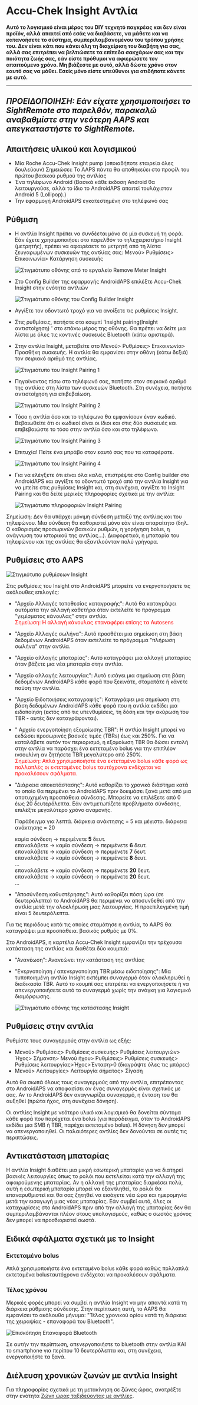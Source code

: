 # Accu-Chek Insight Αντλία

**Αυτό το λογισμικό είναι μέρος του DIY τεχνητό παγκρέας και δεν είναι προϊόν, αλλά απαιτεί από εσάς να διαβάσετε, να μάθετε και να κατανοήσετε το σύστημα, συμπεριλαμβανομένου του τρόπου χρήσης του. Δεν είναι κάτι που κάνει όλη τη διαχείριση του διαβήτη για σας, αλλά σας επιτρέπει να βελτιώσετε τα επίπεδα σακχάρων σας και την ποιότητα ζωής σας, εάν είστε πρόθυμοι να αφιερώσετε τον απαιτούμενο χρόνο. Μη βιάζεστε με αυτό, αλλά δώστε χρόνο στον εαυτό σας να μάθει. Εσείς μόνο είστε υπεύθυνοι για οτιδήποτε κάνετε με αυτό.**

* * *

## *ΠΡΟΕΙΔΟΠΟΙΗΣΗ: Εάν είχατε χρησιμοποιήσει το SightRemote στο παρελθόν, παρακαλώ αναβαθμίστε στην νεότερη AAPS και απεγκαταστήστε το SightRemote.*

## Απαιτήσεις υλικού και λογισμικού

* Μία Roche Accu-Chek Insight pump (οποιαδήποτε εταιρεία όλες δουλεύουν) Σημειώσει: Το AAPS πάντα θα αποθηκεύει στο προφίλ του πρώτου βασικού ρυθμού της αντλίας
* Ένα τηλέφωνο Android (Βασικά κάθε έκδοση Android θα λειτουργούσε, αλλά το ίδιο το AndroidAPS απαιτεί τουλάχιστον Android 5 (Lollipop).)
* Την εφαρμογή AndroidAPS εγκατεστημένη στο τηλέφωνό σας

## Ρύθμιση

* Η αντλία Insight πρέπει να συνδέεται μόνο σε μία συσκευή τη φορά. Εάν έχετε χρησιμοποιήσει στο παρελθόν το τηλεχειριστήριο Insight (μετρητής), πρέπει να αφαιρέσετε το μετρητή από τη λίστα ζευγαρωμένων συσκευών της αντλίας σας: Μενού> Ρυθμίσεις> Επικοινωνία> Κατάργηση συσκευής
    
    ![Στιγμιότυπο οθόνης από το εργαλείο Remove Meter Insight](../images/Insight_RemoveMeter.png)

* Στο Config Builder της εφαρμογής AndroidAPS επιλέξτε Accu-Chek Insight στην ενότητα αντλιών
    
    ![Στιγμιότυπο οθόνης του Config Builder Insight](../images/Insight_ConfigBuilder.png)

* Αγγίξτε τον οδοντωτό τροχό για να ανοίξετε τις ρυθμίσεις Insight.

* Στις ρυθμίσεις, πατήστε στο κουμπί 'Insight pairing(Insight αντιστοίχηση) ' στο επάνω μέρος της οθόνης. Θα πρέπει να δείτε μια λίστα με όλες τις κοντινές συσκευές Bluetooth (κάτω αριστερά).
* Στην αντλία Insight, μεταβείτε στο Μενού> Ρυθμίσεις> Επικοινωνία> Προσθήκη συσκευής. Η αντλία θα εμφανίσει στην οθόνη (κάτω δεξιά) τον σειριακό αριθμό της αντλίας.
    
    ![Στιγμιότυπο του Insight Pairing 1](../images/Insight_Pairing1.png)

* Πηγαίνοντας πίσω στο τηλέφωνό σας, πατήστε στον σειριακό αριθμό της αντλίας στη λίστα των συσκευών Bluetooth. Στη συνέχεια, πατήστε αντιστοίχηση για επιβεβαίωση.
    
    ![Στιγμιότυπο του Insight Pairing 2](../images/Insight_Pairing2.png)

* Τόσο η αντλία όσο και το τηλέφωνο θα εμφανίσουν έναν κωδικό. Βεβαιωθείτε ότι οι κωδικοί είναι οι ίδιοι και στις δύο συσκευές και επιβεβαιώστε το τόσο στην αντλία όσο και στο τηλέφωνο.
    
    ![Στιγμιότυπο του Insight Pairing 3](../images/Insight_Pairing3.png)

* Επιτυχία! Πείτε ένα μπράβο στον εαυτό σας που τα καταφέρατε.
    
    ![Στιγμιότυπο του Insight Pairing 4](../images/Insight_Pairing4.png)

* Για να ελέγξετε ότι είναι όλα καλά, επιστρέψτε στο Config builder στο AndroidAPS και αγγίξτε το οδοντωτό τροχό από την αντλία Insight για να μπείτε στις ρυθμίσεις Insight και, στη συνέχεια, αγγίξτε το Insight Pairing και θα δείτε μερικές πληροφορίες σχετικά με την αντλία:
    
    ![Στιγμιότυπο πληροφοριών Insight Pairing](../images/Insight_PairingInformation.png)

Σημείωση: Δεν θα υπάρχει μόνιμη σύνδεση μεταξύ της αντλίας και του τηλεφώνου. Μια σύνδεση θα καθοριστεί μόνο εάν είναι απαραίτητο (δηλ. Ο καθορισμός προσωρινών βασικών ρυθμών, η χορήγηση bolus, η ανάγνωση του ιστορικού της αντλίας...). Διαφορετικά, η μπαταρία του τηλεφώνου και της αντλίας θα εξαντλούνταν πολύ γρήγορα.

## Ρυθμίσεις στο AAPS

![Στιγμιότυπο ρυθμίσεων Insight](../images/Insight_pairing.png)

Στις ρυθμίσεις του Insight στο AndroidAPS μπορείτε να ενεργοποιήσετε τις ακόλουθες επιλογές:

* "Αρχείο Αλλαγές τοποθεσίας καταγραφής": Αυτό θα καταγράψει αυτόματα την αλλαγή καθετήρα όταν εκτελείτε το πρόγραμμα "γεμίσματος κάνουλας" στην αντλία.   
    <font color="red">Σημείωση: Η αλλαγή κάνουλας επαναφέρει επίσης τα Autosens</b></font>
* "Αρχείο Αλλαγές σωλήνα": Αυτό προσθέτει μια σημείωση στη βάση δεδομένων AndroidAPS όταν εκτελείτε το πρόγραμμα "πλήρωση σωλήνα" στην αντλία.
* "Αρχείο αλλαγής μπαταρίας": Αυτό καταγράφει μια αλλαγή μπαταρίας όταν βάζετε μια νέα μπαταρία στην αντλία.
* "Αρχείο αλλαγής λειτουργίας": Αυτό εισάγει μια σημείωση στη βάση δεδομένων AndroidAPS κάθε φορά που ξεκινάτε, σταματάτε ή κάνετε παύση την αντλία.
* "Αρχείο Ειδοποιήσεις καταγραφής": Καταγράφει μια σημείωση στη βάση δεδομένων AndroidAPS κάθε φορά που η αντλία εκδίδει μια ειδοποίηση (εκτός από τις υπενθυμίσεις, τη δόση και την ακύρωση του TBR - αυτές δεν καταγράφονται).
* " Αρχείο ενεργοποίηση εξομοίωσης TBR": Η αντλία Insight μπορεί να εκδώσει προσωρινές βασικές τιμές (TBRs) έως και 250%. Για να καταλάβετε αυτόν τον περιορισμό, η εξομοίωση TBR θα δώσει εντολή στην αντλία να παράσχει ένα εκτεταμένο bolus για την επιπλέον ινσουλίνη αν ζητήσετε TBR μεγαλύτερο από 250%.   
    <font color="red">Σημείωση: Απλά χρησιμοποιήστε ένα εκτεταμένο bolus κάθε φορά ως πολλαπλές οι εκτεταμένες bolus ταυτόχρονα ενδέχεται να προκαλέσουν σφάλματα.</font>
* "Διάρκεια αποκατάστασης": Αυτό καθορίζει το χρονικό διάστημα κατά το οποίο θα περιμένει το AndroidAPS πριν δοκιμάσει ξανά μετά από μια αποτυχημένη προσπάθεια σύνδεσης. Μπορείτε να επιλέξετε από 0 έως 20 δευτερόλεπτα. Εάν αντιμετωπίζετε προβλήματα σύνδεσης, επιλέξτε μεγαλύτερο χρόνο αναμονής.   
      
    Παράδειγμα για λεπτά. διάρκεια ανάκτησης = 5 και μέγιστο. διάρκεια ανάκτησης = 20   
      
    καμία σύνδεση -> περιμένετε **5** δευτ.   
    επαναλάβετε -> καμία σύνδεση -> περιμένετε **6** δευτ.   
    επαναλάβετε -> καμία σύνδεση -> περιμένετε **7** δευτ.   
    επαναλάβετε -> καμία σύνδεση -> περιμένετε **8** δευτ.   
    ...   
    επαναλάβετε -> καμία σύνδεση -> περιμένετε **20** δευτ.   
    επαναλάβετε -> καμία σύνδεση -> περιμένετε **20** δευτ.   
    ...

* "Αποσύνδεση καθυστέρησης": Αυτό καθορίζει πόση ώρα (σε δευτερόλεπτα) το AndroidAPS θα περιμένει να αποσυνδεθεί από την αντλία μετά την ολοκλήρωση μιας λειτουργίας. Η προεπιλεγμένη τιμή είναι 5 δευτερόλεπτα.

Για τις περιόδους κατά τις οποίες σταμάτησε η αντλία, το AAPS θα καταγράψει μια προσπάθεια. βασικός ρυθμός με 0%.

Στο AndroidAPS, η καρτέλα Accu-Chek Insight εμφανίζει την τρέχουσα κατάσταση της αντλίας και διαθέτει δύο κουμπιά:

* "Ανανέωση": Ανανεώνει την κατάσταση της αντλίας
* "Ενεργοποίηση / απενεργοποίηση TBR μέσω ειδοποίησης": Μία τυποποιημένη αντλία Insight εκπέμπει συναγερμό όταν ολοκληρωθεί η διαδικασία TBR. Αυτό το κουμπί σας επιτρέπει να ενεργοποιήσετε ή να απενεργοποιήσετε αυτό το συναγερμό χωρίς την ανάγκη για λογισμικό διαμόρφωσης.
    
    ![Στιγμιότυπο οθόνης της κατάστασης Insight](../images/Insight_Status2.png)

## Ρυθμίσεις στην αντλία

Ρυθμίστε τους συναγερμούς στην αντλία ως εξής:

* Μενού> Ρυθμίσεις> Ρυθμίσεις συσκευής> Ρυθμίσεις λειτουργιών> Ήχος> Σήμανση> Μενού ήχου> Ρυθμίσεις> Ρυθμίσεις συσκευής> Ρυθμίσεις λειτουργίας>Ήχος>Ένταση>0 (διαγράψτε όλες τις μπάρες)
* Μενού> Λειτουργίες> Λειτουργία σήματος> Σίγαση

Αυτό θα σιωπά όλους τους συναγερμούς από την αντλία, επιτρέποντας στο AndroidAPS να αποφασίσει αν ένας συναγερμός είναι σχετικός με σας. Αν το AndroidAPS δεν αναγνωρίζει συναγερμό, η ένταση του θα αυξηθεί (πρώτα ήχος, στη συνέχεια δόνηση).

Οι αντλίες Insight με νεότερο υλικό και λογισμικό θα δονείται σύντομα κάθε φορά που παρέχεται ένα bolus (για παράδειγμα, όταν το AndroidAPS εκδίδει μια SMB ή TBR, παρέχει εκτεταμένο bolus). Η δόνηση δεν μπορεί να απενεργοποιηθεί. Οι παλαιότερες αντλίες δεν δονούνται σε αυτές τις περιπτώσεις.

## Αντικατάσταση μπαταρίας

Η αντλία Insight διαθέτει μια μικρή εσωτερική μπαταρία για να διατηρεί βασικές λειτουργίες όπως το ρολόι που εκτελείται κατά την αλλαγή της αφαιρούμενης μπαταρίας. Αν η αλλαγή της μπαταρίας διαρκέσει πολύ, αυτή η εσωτερική μπαταρία μπορεί να εξαντληθεί, το ρολόι θα επαναρυθμιστεί και θα σας ζητηθεί να εισάγετε νέα ώρα και ημερομηνία μετά την εισαγωγή μιας νέας μπαταρίας. Εάν συμβεί αυτό, όλες οι καταχωρίσεις στο AndroidAPS πριν από την αλλαγή της μπαταρίας δεν θα συμπεριλαμβάνονται πλέον στους υπολογισμούς, καθώς ο σωστός χρόνος δεν μπορεί να προσδιοριστεί σωστά.

## Ειδικά σφάλματα σχετικά με το Insight

### Εκτεταμένο bolus

Απλά χρησιμοποιήστε ένα εκτεταμένο bolus κάθε φορά καθώς πολλαπλά εκτεταμένα bolusταυτόχρονα ενδέχεται να προκαλέσουν σφάλματα.

### Τέλος χρόνου

Μερικές φορές μπορεί να συμβεί η αντλία Insight να μην απαντά κατά τη διάρκεια ρύθμισης σύνδεσης. Στην περίπτωση αυτή, το AAPS θα εμφανίσει το ακόλουθο μήνυμα: "Τέλος χρονικού ορίου κατά τη διάρκεια της χειραψίας - επαναφορά του Bluetooth".

![Επισκόπηση Επαναφορά Bluetooth](../images/Insight_ResetBT.png)

Σε αυτήν την περίπτωση, απενεργοποιήστε το bluetooth στην αντλία ΚΑΙ το smartphone για περίπου 10 δευτερόλεπτα και, στη συνέχεια, ενεργοποιήστε τα ξανά.

## Διέλευση χρονικών ζωνών με αντλία Insight

Για πληροφορίες σχετικά με τη μετακίνηση σε ζώνες ώρας, ανατρέξτε στην ενότητα [Ζώνη ώρας ταξιδεύοντας με αντλίες](../Usage/Timezone-traveling#insight).